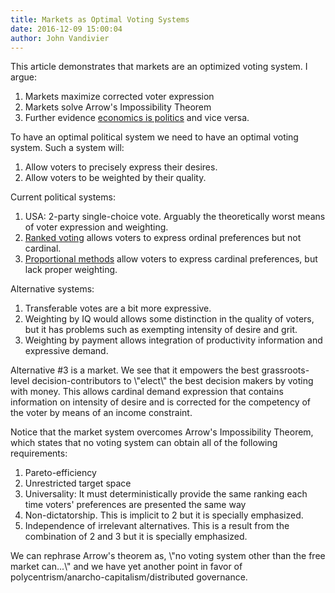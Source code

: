 ```yaml
---
title: Markets as Optimal Voting Systems
date: 2016-12-09 15:00:04
author: John Vandivier
---
```




This article demonstrates that markets are an optimized voting system. I argue:
<ol>
 	<li>Markets maximize corrected voter expression</li>
 	<li>Markets solve Arrow's Impossibility Theorem</li>
 	<li>Further evidence <a href=\"http://www.afterecon.com/economics-and-finance/economics-politics-sociology/\">economics is politics</a> and vice versa.</li>
</ol>
To have an optimal political system we need to have an optimal voting system. Such a system will:
<ol>
 	<li>Allow voters to precisely express their desires.</li>
 	<li>Allow voters to be weighted by their quality.</li>
</ol>
Current political systems:
<ol>
 	<li>USA: 2-party single-choice vote. Arguably the theoretically worst means of voter expression and weighting.</li>
 	<li><a href=\"https://en.wikipedia.org/wiki/Ranked_voting_system#Instant-runoff_voting\">Ranked voting</a> allows voters to express ordinal preferences but not cardinal.</li>
 	<li><a href=\"https://en.wikipedia.org/wiki/Voting_system#Multiple-winner_methods\">Proportional methods</a> allow voters to express cardinal preferences, but lack proper weighting.</li>
</ol>
Alternative systems:
<ol>
 	<li>Transferable votes are a bit more expressive.</li>
 	<li>Weighting by IQ would allows some distinction in the quality of voters, but it has problems such as exempting intensity of desire and grit.</li>
 	<li>Weighting by payment allows integration of productivity information and expressive demand.</li>
</ol>
Alternative #3 is a market. We see that it empowers the best grassroots-level decision-contributors to \"elect\" the best decision makers by voting with money. This allows cardinal demand expression that contains information on intensity of desire and is corrected for the competency of the voter by means of an income constraint.

Notice that the market system overcomes Arrow's Impossibility Theorem, which states that no voting system can obtain all of the following requirements:
<ol>
 	<li>Pareto-efficiency</li>
 	<li>Unrestricted target space</li>
 	<li>Universality: It must deterministically provide the same ranking each time voters' preferences are presented the same way</li>
 	<li>Non-dictatorship. This is implicit to 2 but it is specially emphasized.</li>
 	<li>Independence of irrelevant alternatives. This is a result from the combination of 2 and 3 but it is specially emphasized.</li>
</ol>
We can rephrase Arrow's theorem as, \"no voting system other than the free market can...\" and we have yet another point in favor of polycentrism/anarcho-capitalism/distributed governance.